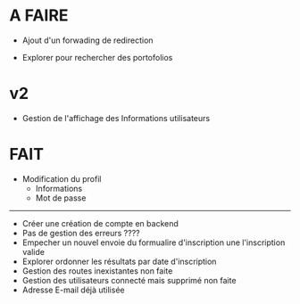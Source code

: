 # A FAIRE
- Ajout d'un forwading de redirection

- Explorer pour rechercher des portofolios

# v2
- Gestion de l'affichage des Informations utilisateurs

# FAIT
- Modification du profil
  - Informations
  - Mot de passe

---
- Créer une création de compte en backend
- Pas de gestion des erreurs ????
- Empecher un nouvel envoie du formualire d'inscription une l'inscription valide
- Explorer ordonner les résultats par date d'inscription
- Gestion des routes inexistantes non faite
- Gestion des utilisateurs connecté mais supprimé non faite
- Adresse E-mail déjà utilisée
